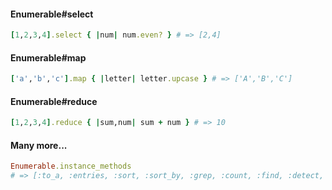 #### Enumerable#select
```ruby
[1,2,3,4].select { |num| num.even? } # => [2,4]
```
#### Enumerable#map
```ruby
['a','b','c'].map { |letter| letter.upcase } # => ['A','B','C']
```
#### Enumerable#reduce
```ruby
[1,2,3,4].reduce { |sum,num| sum + num } # => 10
```
#### Many more...
```ruby
Enumerable.instance_methods 
# => [:to_a, :entries, :sort, :sort_by, :grep, :count, :find, :detect, :find_index, :find_all, :select, :reject, :collect, :map, :flat_map, :collect_concat, :inject, :reduce, :partition, :group_by, :first, :all?, :any?, :one?, :none?, :min, :max, ...]

